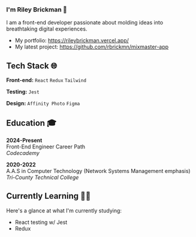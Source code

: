 ### I'm Riley Brickman 👋

I am a front-end developer passionate about molding ideas into breathtaking digital experiences.

- My portfolio: https://rileybrickman.vercel.app/
- My latest project: https://github.com/rbrickmn/mixmaster-app

## Tech Stack 🌐

**Front-end:** `React` `Redux` `Tailwind`

**Testing:** `Jest`

**Design:** `Affinity Photo` `Figma`

## Education 🎓

**2024-Present** \
Front-End Engineer Career Path \
_Codecademy_

**2020-2022** \
A.A.S in Computer Technology (Network Systems Management emphasis) \
_Tri-County Technical College_

## Currently Learning 👨‍💻

Here's a glance at what I'm currently studying:

- React testing w/ Jest
- Redux
